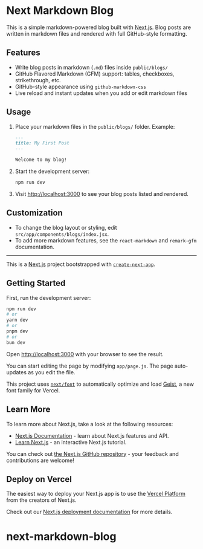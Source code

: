 
# Next Markdown Blog

This is a simple markdown-powered blog built with [Next.js](https://nextjs.org). Blog posts are written in markdown files and rendered with full GitHub-style formatting.

## Features

- Write blog posts in markdown (`.md`) files inside `public/blogs/`
- GitHub Flavored Markdown (GFM) support: tables, checkboxes, strikethrough, etc.
- GitHub-style appearance using `github-markdown-css`
- Live reload and instant updates when you add or edit markdown files

## Usage

1. Place your markdown files in the `public/blogs/` folder. Example:

	```markdown
	---
	title: My First Post
	---

	Welcome to my blog!
	```

2. Start the development server:

	```bash
	npm run dev
	```

3. Visit [http://localhost:3000](http://localhost:3000) to see your blog posts listed and rendered.

## Customization

- To change the blog layout or styling, edit `src/app/components/blogs/index.jsx`.
- To add more markdown features, see the `react-markdown` and `remark-gfm` documentation.

---

This is a [Next.js](https://nextjs.org) project bootstrapped with [`create-next-app`](https://github.com/vercel/next.js/tree/canary/packages/create-next-app).

## Getting Started

First, run the development server:

```bash
npm run dev
# or
yarn dev
# or
pnpm dev
# or
bun dev
```

Open [http://localhost:3000](http://localhost:3000) with your browser to see the result.

You can start editing the page by modifying `app/page.js`. The page auto-updates as you edit the file.

This project uses [`next/font`](https://nextjs.org/docs/app/building-your-application/optimizing/fonts) to automatically optimize and load [Geist](https://vercel.com/font), a new font family for Vercel.

## Learn More

To learn more about Next.js, take a look at the following resources:

- [Next.js Documentation](https://nextjs.org/docs) - learn about Next.js features and API.
- [Learn Next.js](https://nextjs.org/learn) - an interactive Next.js tutorial.

You can check out [the Next.js GitHub repository](https://github.com/vercel/next.js) - your feedback and contributions are welcome!

## Deploy on Vercel

The easiest way to deploy your Next.js app is to use the [Vercel Platform](https://vercel.com/new?utm_medium=default-template&filter=next.js&utm_source=create-next-app&utm_campaign=create-next-app-readme) from the creators of Next.js.

Check out our [Next.js deployment documentation](https://nextjs.org/docs/app/building-your-application/deploying) for more details.
# next-markdown-blog
